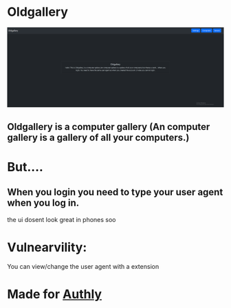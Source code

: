 # Oldgallery

![screenshot](assets/screenshot.png)

## Oldgallery is a computer gallery (An computer gallery is a gallery of all your computers.)

# But....

## When you login you need to type your user agent when you log in.

the ui dosent look great in phones soo

# Vulnearvility:
You can view/change the user agent with a extension

# Made for [Authly](https://authly.hackclub.com/home.html)